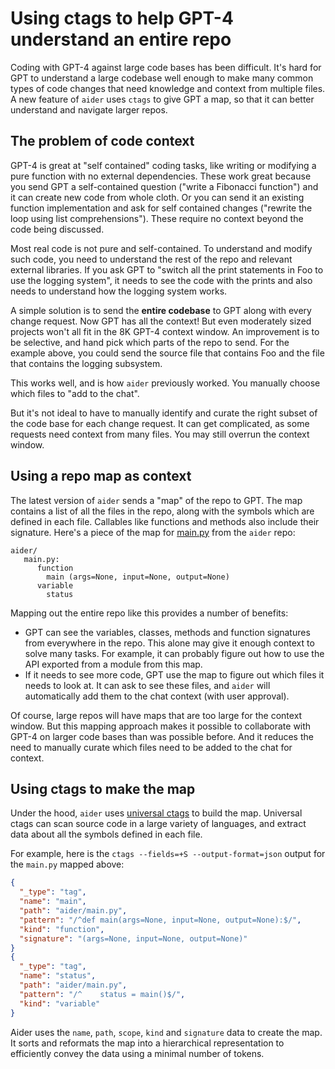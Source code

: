 
# Using ctags to help GPT-4 understand an entire repo

Coding with GPT-4 against large code bases has been difficult. It's hard for GPT to understand a large codebase well enough to make many common types of code changes that need knowledge and context from multiple files. A new feature of `aider` uses `ctags` to give GPT a map, so that it can better understand and navigate larger repos.

## The problem of code context

GPT-4 is great at "self contained" coding tasks, like writing or modifying a pure function with no external dependencies. These work great because you send GPT a self-contained question ("write a Fibonacci function") and it can create new code from whole cloth. Or you can send it an existing function implementation and ask for self contained changes ("rewrite the loop using list comprehensions"). These require no context beyond the code being discussed.

Most real code is not pure and self-contained. To understand and modify such code, you need to understand the rest of the repo and relevant external libraries. If you ask GPT to "switch all the print statements in Foo to use the logging system", it needs to see the code with the prints and also needs to understand how the logging system works.

A simple solution is to send the **entire codebase** to GPT along with
every change request. Now GPT has all the context! But even moderately
sized projects won't all fit in the 8K GPT-4 context window. An
improvement is to be selective, and hand pick which parts of the repo
to send. For the example above, you could send the
source file that contains Foo and the file that contains the logging
subsystem.

This works well, and is how `aider` previously worked. You manually choose which files to "add to the chat".

But it's not ideal to have to manually identify and curate the right subset of the code base for each change request. It can get complicated, as some requests need context from many files. You may still overrun the context window.

## Using a repo map as context

The latest version of `aider` sends a "map" of the repo to GPT. The map contains a list of all the files in the repo, along with the symbols which are defined in each file. Callables like functions and methods also include their signature. Here's a piece of the map for [main.py](https://github.com/paul-gauthier/aider/blob/main/aider/main.py) from the `aider` repo:

```
aider/
   main.py:
      function
        main (args=None, input=None, output=None)
      variable
        status
```

Mapping out the entire repo like this provides a number of benefits:

  - GPT can see the variables, classes, methods and function signatures from everywhere in the repo. This alone may give it enough context to solve many tasks. For example, it can probably figure out how to use the API exported from a module from this map.
  - If it needs to see more code, GPT use the map to figure out which files it needs to look at. It can ask to see these files, and `aider` will automatically add them to the chat context (with user approval).

Of course, large repos will have maps that are too large for the context window. But this mapping approach makes it possible to collaborate with GPT-4 on larger code bases than was possible before. And it reduces the need to manually curate which files need to be added to the chat for context.

## Using ctags to make the map

Under the hood, `aider` uses [universal
ctags](https://github.com/universal-ctags/ctags) to build the
map. Universal ctags can scan source code in a large variety of
languages, and extract data about all the symbols defined in each
file.

For example, here is the `ctags --fields=+S --output-format=json` output for the `main.py` mapped above:

```json
{
  "_type": "tag",
  "name": "main",
  "path": "aider/main.py",
  "pattern": "/^def main(args=None, input=None, output=None):$/",
  "kind": "function",
  "signature": "(args=None, input=None, output=None)"
}
{
  "_type": "tag",
  "name": "status",
  "path": "aider/main.py",
  "pattern": "/^    status = main()$/",
  "kind": "variable"
}
```

Aider uses the `name`, `path`, `scope`, `kind` and `signature` data to create the map. It sorts and reformats the map into a hierarchical representation to efficiently convey the data using a minimal number of tokens.
